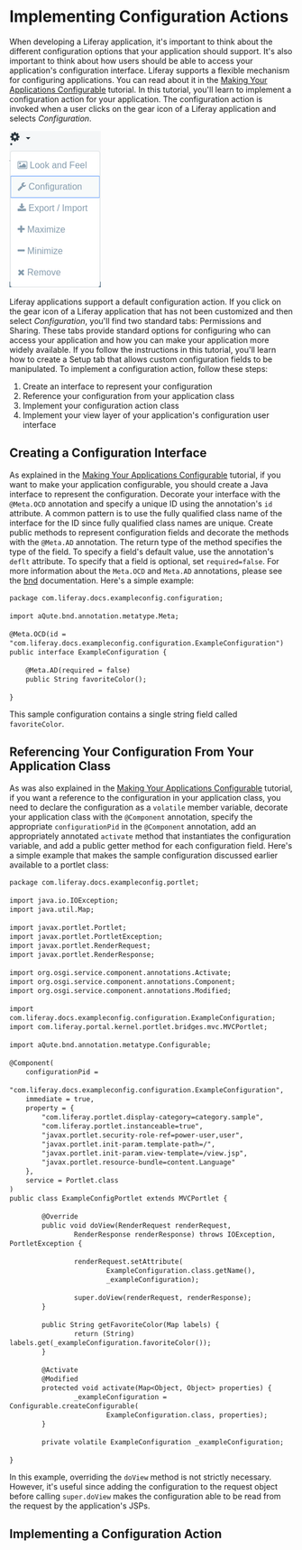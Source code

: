 # Implementing Configuration Actions

When developing a Liferay application, it's important to think about the
different configuration options that your application should support. It's also
important to think about how users should be able to access your application's
configuration interface. Liferay supports a flexible mechanism for configuring
applications. You can read about it in the
[Making Your Applications Configurable]() tutorial. In this tutorial, you'll
learn to implement a configuration action for your application. The
configuration action is invoked when a user clicks on the gear icon of a Liferay
application and selects *Configuration*.

![When a user clicks on a Liferay application's gear icon and selects *Configuration*, the application's configuration action is invoked.](../../images/gear-configuration.png)

Liferay applications support a default configuration action. If you click on the
gear icon of a Liferay application that has not been customized and then select
*Configuration*, you'll find two standard tabs: Permissions and Sharing. These
tabs provide standard options for configuring who can access your application
and how you can make your application more widely available. If you follow the
instructions in this tutorial, you'll learn how to create a Setup tab that
allows custom configuration fields to be manipulated. To implement a
configuration action, follow these steps:

1. Create an interface to represent your configuration
2. Reference your configuration from your application class
3. Implement your configuration action class
4. Implement your view layer of your application's configuration user interface

## Creating a Configuration Interface

As explained in the [Making Your Applications Configurable]() tutorial, if you
want to make your application configurable, you should create a Java interface
to represent the configuration. Decorate your interface with the `@Meta.OCD`
annotation and specify a unique ID using the annotation's `id` attribute. A
common pattern is to use the fully qualified class name of the interface for the
ID since fully qualified class names are unique. Create public methods to
represent configuration fields and decorate the methods with the `@Meta.AD`
annotation. The return type of the method specifies the type of the field. To
specify a field's default value, use the annotation's `deflt` attribute. To
specify that a field is optional, set `required=false`. For more information
about the `Meta.OCD` and `Meta.AD` annotations, please see the
[bnd](http://www.aqute.biz/Bnd/MetaType) documentation. Here's a simple example:

    package com.liferay.docs.exampleconfig.configuration;

    import aQute.bnd.annotation.metatype.Meta;

    @Meta.OCD(id = "com.liferay.docs.exampleconfig.configuration.ExampleConfiguration")
    public interface ExampleConfiguration {

        @Meta.AD(required = false)
        public String favoriteColor();

    }

This sample configuration contains a single string field called `favoriteColor`.

## Referencing Your Configuration From Your Application Class

As was also explained in the [Making Your Applications Configurable]() tutorial,
if you want a reference to the configuration in your application class, you need
to declare the configuration as a `volatile` member variable, decorate your
application class with the `@Component` annotation, specify the appropriate
`configurationPid` in the `@Component` annotation, add an appropriately
annotated `activate` method that instantiates the configuration variable, and
add a public getter method for each configuration field. Here's a simple
example that makes the sample configuration discussed earlier available to a
portlet class:

    package com.liferay.docs.exampleconfig.portlet;

    import java.io.IOException;
    import java.util.Map;

    import javax.portlet.Portlet;
    import javax.portlet.PortletException;
    import javax.portlet.RenderRequest;
    import javax.portlet.RenderResponse;

    import org.osgi.service.component.annotations.Activate;
    import org.osgi.service.component.annotations.Component;
    import org.osgi.service.component.annotations.Modified;

    import com.liferay.docs.exampleconfig.configuration.ExampleConfiguration;
    import com.liferay.portal.kernel.portlet.bridges.mvc.MVCPortlet;

    import aQute.bnd.annotation.metatype.Configurable;

    @Component(
        configurationPid =
        "com.liferay.docs.exampleconfig.configuration.ExampleConfiguration",
        immediate = true,
        property = {
            "com.liferay.portlet.display-category=category.sample",
            "com.liferay.portlet.instanceable=true",
            "javax.portlet.security-role-ref=power-user,user",
            "javax.portlet.init-param.template-path=/",
            "javax.portlet.init-param.view-template=/view.jsp",
            "javax.portlet.resource-bundle=content.Language"
        },
        service = Portlet.class
    )
    public class ExampleConfigPortlet extends MVCPortlet {
            
            @Override
            public void doView(RenderRequest renderRequest,
                    RenderResponse renderResponse) throws IOException, PortletException {

                    renderRequest.setAttribute(
                            ExampleConfiguration.class.getName(),
                            _exampleConfiguration);

                    super.doView(renderRequest, renderResponse);
            }
            
            public String getFavoriteColor(Map labels) {
                    return (String) labels.get(_exampleConfiguration.favoriteColor());
            }

            @Activate
            @Modified
            protected void activate(Map<Object, Object> properties) {
                    _exampleConfiguration = Configurable.createConfigurable(
                            ExampleConfiguration.class, properties);
            }

            private volatile ExampleConfiguration _exampleConfiguration;

    }

In this example, overriding the `doView` method is not strictly necessary.
However, it's useful since adding the configuration to the request object before
calling `super.doView` makes the configuration able to be read from the request
by the application's JSPs.

## Implementing a Configuration Action
